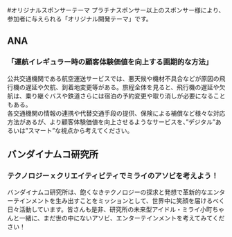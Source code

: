 #オリジナルスポンサーテーマ
プラチナスポンサー以上のスポンサー様により、参加者に与えられる「オリジナル開発テーマ」です。

## ANA
### 「運航イレギュラー時の顧客体験価値を向上する画期的な方法」
公共交通機関である航空運送サービスでは、悪天候や機材不具合などが原因の飛行機の遅延や欠航、到着地変更等がある。旅程全体を見ると、飛行機の遅延や欠航は、乗り継ぐバスや鉄道さらには宿泊の予約変更や取り消しが必要になることもある。<br>
各交通機関の情報の連携や代替交通手段の提供、保険による補償など様々な対応方法があるが、より顧客体験価値を向上させるようなサービスを、”デジタル”あるいは”スマート”な視点から考えてください。

## バンダイナムコ研究所
### テクノロジーｘクリエイティビティでミライのアソビを考えよう！

バンダイナムコ研究所は、飽くなきテクノロジーの探求と発想で革新的なエンターテインメントを生み出すことをミッションとして、世界中に笑顔を届けるべく日々活動しています。皆さんも是非、研究所の未来型アイドル・ミライ小町ちゃんと一緒に、まだ世の中にないアソビ、エンターテインメントを考えてみてください！
